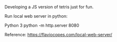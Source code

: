 Developing a JS version of tetris just for fun.



Run local web server in python: 

Python 3
python -m http.server 8080

Reference:
https://flaviocopes.com/local-web-server/